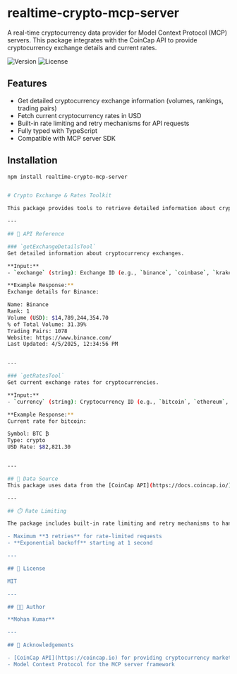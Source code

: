 # realtime-crypto-mcp-server

A real-time cryptocurrency data provider for Model Context Protocol (MCP) servers. This package integrates with the CoinCap API to provide cryptocurrency exchange details and current rates.

![Version](https://img.shields.io/badge/version-1.0.0-blue.svg)
![License](https://img.shields.io/badge/license-MIT-green.svg)

## Features

- Get detailed cryptocurrency exchange information (volumes, rankings, trading pairs)
- Fetch current cryptocurrency rates in USD
- Built-in rate limiting and retry mechanisms for API requests
- Fully typed with TypeScript
- Compatible with MCP server SDK

## Installation

```bash
npm install realtime-crypto-mcp-server


# Crypto Exchange & Rates Toolkit

This package provides tools to retrieve detailed information about cryptocurrency exchanges and current exchange rates for cryptocurrencies using the CoinCap API.

---

## 🔧 API Reference

### `getExchangeDetailsTool`
Get detailed information about cryptocurrency exchanges.

**Input:**
- `exchange` (string): Exchange ID (e.g., `binance`, `coinbase`, `kraken`)

**Example Response:**
Exchange details for Binance:

Name: Binance  
Rank: 1  
Volume (USD): $14,789,244,354.70  
% of Total Volume: 31.39%  
Trading Pairs: 1078  
Website: https://www.binance.com/  
Last Updated: 4/5/2025, 12:34:56 PM


---

### `getRatesTool`
Get current exchange rates for cryptocurrencies.

**Input:**
- `currency` (string): Cryptocurrency ID (e.g., `bitcoin`, `ethereum`, `litecoin`)

**Example Response:**
Current rate for bitcoin:

Symbol: BTC ₿
Type: crypto
USD Rate: $82,821.30


---

## 🧠 Data Source
This package uses data from the [CoinCap API](https://docs.coincap.io/), a free cryptocurrency market data API that provides real-time pricing and market activity for over 1,000 cryptocurrencies.

---

## ⏱️ Rate Limiting

The package includes built-in rate limiting and retry mechanisms to handle CoinCap API's rate limits.

- Maximum **3 retries** for rate-limited requests  
- **Exponential backoff** starting at 1 second

---

## 📄 License

MIT

---

## 👨‍💻 Author

**Mohan Kumar**

---

## 🙏 Acknowledgements

- [CoinCap API](https://coincap.io) for providing cryptocurrency market data  
- Model Context Protocol for the MCP server framework
